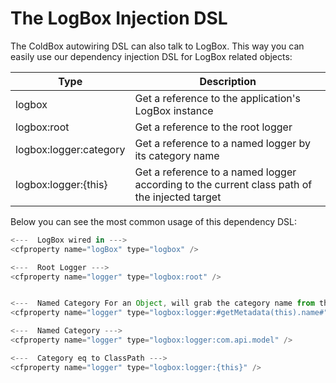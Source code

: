 # The LogBox Injection DSL

The ColdBox autowiring DSL can also talk to LogBox. This way you can easily use our dependency injection DSL for LogBox related objects:

|Type|Description|
|--|--|
|logbox |Get a reference to the application's LogBox instance |
|logbox:root |Get a reference to the root logger |
|logbox:logger:category |Get a reference to a named logger by its category name|
|logbox:logger:{this} |Get a reference to a named logger according to the current class path of the injected target|

Below you can see the most common usage of this dependency DSL:

```javascript
<---  LogBox wired in --->
<cfproperty name="logBox" type="logbox" />

<---  Root Logger --->
<cfproperty name="logger" type="logbox:root" />


<---  Named Category For an Object, will grab the category name from the object itself. --->
<cfproperty name="logger" type="logbox:logger:#getMetadata(this).name#" />

<---  Named Category --->
<cfproperty name="logger" type="logbox:logger:com.api.model" />

<---  Category eq to ClassPath --->
<cfproperty name="logger" type="logbox:logger:{this}" />
```
